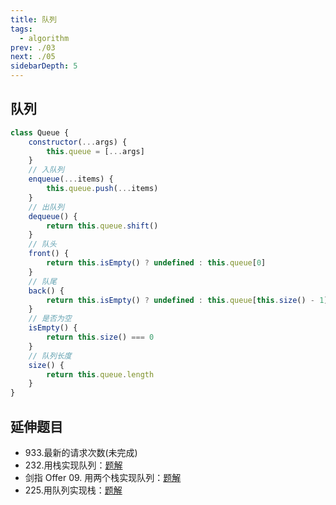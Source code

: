 ```yaml
---
title: 队列
tags:
  - algorithm
prev: ./03
next: ./05
sidebarDepth: 5
---
```


## 队列

```js
class Queue {
    constructor(...args) {
        this.queue = [...args]
    }
    // 入队列
    enqueue(...items) {
        this.queue.push(...items)
    }
    // 出队列
    dequeue() {
        return this.queue.shift()
    }
    // 队头
    front() {
        return this.isEmpty() ? undefined : this.queue[0]
    }
    // 队尾
    back() {
        return this.isEmpty() ? undefined : this.queue[this.size() - 1]
    }
    // 是否为空
    isEmpty() {
        return this.size() === 0
    }
    // 队列长度
    size() {
        return this.queue.length
    }
}
```

## 延伸题目
- 933.最新的请求次数(未完成)
- 232.用栈实现队列：[题解](../leetCode/0232)
- 剑指 Offer 09. 用两个栈实现队列：[题解](../codingInterviews/09)
- 225.用队列实现栈：[题解](../leetCode/0225)

